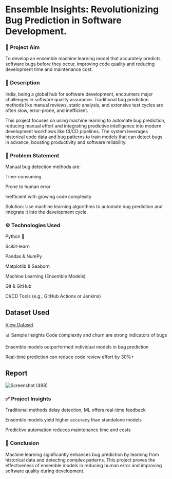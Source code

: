 # Ensemble Insights: Revolutionizing Bug Prediction in Software Development.

### 📌 Project Aim
To develop an ensemble machine learning model that accurately predicts software bugs before they occur, improving code quality and reducing development time and maintenance cost.

### 📝 Description
India, being a global hub for software development, encounters major challenges in software quality assurance. Traditional bug prediction methods like manual reviews, static analysis, and extensive test cycles are often slow, error-prone, and inefficient.

This project focuses on using machine learning to automate bug prediction, reducing manual effort and integrating predictive intelligence into modern development workflows like CI/CD pipelines. The system leverages historical code data and bug patterns to train models that can detect bugs in advance, boosting productivity and software reliability.

### 🧠 Problem Statement
Manual bug detection methods are:

Time-consuming

Prone to human error

Inefficient with growing code complexity

Solution: Use machine learning algorithms to automate bug prediction and integrate it into the development cycle.

### ⚙️ Technologies Used
Python 🐍

Scikit-learn

Pandas & NumPy

Matplotlib & Seaborn

Machine Learning (Ensemble Models)

Git & GitHub

CI/CD Tools (e.g., GitHub Actions or Jenkins)

## Dataset Used 
<a href="https://github.com/rikshithbommena/Bug-Pridiction-Report/tree/main/Dataset">View Dataset<a/>

📊 Sample Insights
Code complexity and churn are strong indicators of bugs

Ensemble models outperformed individual models in bug prediction

Real-time prediction can reduce code review effort by 30%+

## Report
![Screenshot (498)](https://github.com/user-attachments/assets/6721f3a6-a0f8-47de-b19a-31847c07348d)


### ✅ Project Insights
Traditional methods delay detection; ML offers real-time feedback

Ensemble models yield higher accuracy than standalone models

Predictive automation reduces maintenance time and costs

### 🧾 Conclusion
Machine learning significantly enhances bug prediction by learning from historical data and detecting complex patterns. This project proves the effectiveness of ensemble models in reducing human error and improving software quality during development.



